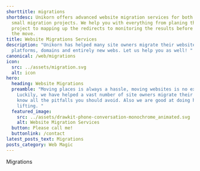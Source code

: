 ```yaml
---
shorttitle: migrations
shortdesc: Unikorn offers advanced website migration services for both large and
  small migration projects. We help you with everything from planing the whole
  project to mapping up the redirects to monitoring the results before and after
  the move.
title: Website Migrations Services
description: "Unikorn has helped many site owners migrate their websites to new
  platforms, domains and entirely new webs. Let us help you as well! "
canonical: /web/migrations
icon:
  src: ../assets/migration.svg
  alt: icon
hero:
  heading: Website Migrations
  preamble: "Moving places is always a hassle, moving websites is no exception.
    Luckily, we have helped a vast number of site owners migrate their webs and
    know all the pitfalls you should avoid. Also we are good at doing heavy
    lifting. "
  featured_image:
    src: ../assets/drawkit-phone-conversation-monochrome_animated.svg
    alt: Website Migration Services
  button: Please call me!
  buttonlink: /contact
latest_posts_text: Migrations
posts_category: Web Magic
---
```

Migrations